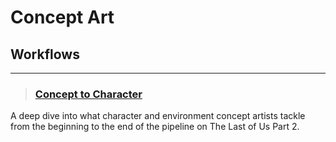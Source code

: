 # Concept Art

## Workflows
___

> ### [Concept to Character](https://www.youtube.com/watch?v=e_MwoMyJ2ZE)
A deep dive into what character and environment concept artists tackle from the beginning to the end of the pipeline on The Last of Us Part 2.
<!-- -->

